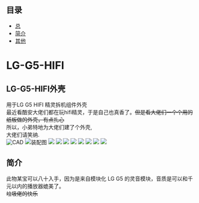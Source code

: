 ## 目录
- [总](#LG-G5-HIFI)
- [简介](#简介)
- [其他](#其他)
# LG-G5-HIFI
## LG-G5-HIFI外壳
用于LG G5 HIFI 精灵拆机组件外壳<br>
 最近看酷安大佬们都在玩hifi精灵，于是自己也真香了。~~但是看大佬们一个个用的纸板做的外壳，有点扎心~~<BR>
所以，小弟特地为大佬们建了个外壳,<BR>
大佬们请笑纳.<BR>
![CAD](http://ww1.sinaimg.cn/large/005RlzD9ly1g29inmc7txj31020j30ty.jpg)
![装配图](http://ww1.sinaimg.cn/large/005RlzD9ly1g29inmdcncj30ny0iewgu.jpg)
![](http://ww1.sinaimg.cn/large/005RlzD9ly1g29inmeljrj30p50mhn1n.jpg)
![](http://ww1.sinaimg.cn/large/005RlzD9ly1g29inmcylmj30lr0kd0u8.jpg)
![](http://ww1.sinaimg.cn/large/005RlzD9ly1g29inu0oplj31xa2kdu0y.jpg)
![](http://ww1.sinaimg.cn/large/005RlzD9ly1g29inmlnj1j32kd1xa4fv.jpg)
![](http://ww1.sinaimg.cn/large/005RlzD9ly1g29inml0toj32kd1xawtp.jpg)
![](http://ww1.sinaimg.cn/large/005RlzD9ly1g29inml0toj32kd1xawtp.jpg)
![](http://ww1.sinaimg.cn/large/005RlzD9ly1g29inmi98bj32kd1xaao5.jpg)
![](http://ww1.sinaimg.cn/large/005RlzD9ly1g29inn18alj32kd1xanf6.jpg)
## 简介
此物某宝可以八十入手，因为是来自模块化 LG G5 的灵音模块，音质是可以和千元以内的播放器媲美了。<br>
~~垃圾佬的快乐~~
